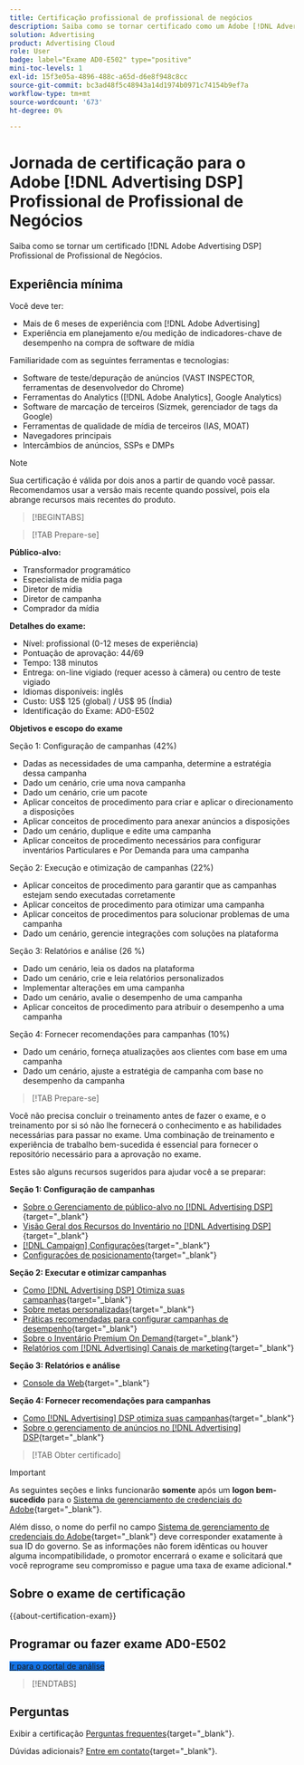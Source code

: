 ```yaml
---
title: Certificação profissional de profissional de negócios
description: Saiba como se tornar certificado como um Adobe [!DNL Advertising DSP] Profissional de negócios.
solution: Advertising
product: Advertising Cloud
role: User
badge: label="Exame AD0-E502" type="positive"
mini-toc-levels: 1
exl-id: 15f3e05a-4896-488c-a65d-d6e8f948c8cc
source-git-commit: bc3ad48f5c48943a14d1974b0971c74154b9ef7a
workflow-type: tm+mt
source-wordcount: '673'
ht-degree: 0%

---
```


# Jornada de certificação para o Adobe [!DNL Advertising DSP] Profissional de Profissional de Negócios

Saiba como se tornar um certificado [!DNL Adobe Advertising DSP] Profissional de Profissional de Negócios.

## Experiência mínima

Você deve ter:

* Mais de 6 meses de experiência com [!DNL Adobe Advertising]
* Experiência em planejamento e/ou medição de indicadores-chave de desempenho na compra de software de mídia

Familiaridade com as seguintes ferramentas e tecnologias:

* Software de teste/depuração de anúncios (VAST INSPECTOR, ferramentas de desenvolvedor do Chrome)
* Ferramentas do Analytics ([!DNL Adobe Analytics], Google Analytics)
* Software de marcação de terceiros (Sizmek, gerenciador de tags da Google)
* Ferramentas de qualidade de mídia de terceiros (IAS, MOAT)
* Navegadores principais
* Intercâmbios de anúncios, SSPs e DMPs

>[!NOTE]
>
>Sua certificação é válida por dois anos a partir de quando você passar. Recomendamos usar a versão mais recente quando possível, pois ela abrange recursos mais recentes do produto.

>[!BEGINTABS]

>[!TAB Prepare-se]

**Público-alvo:**

* Transformador programático
* Especialista de mídia paga
* Diretor de mídia
* Diretor de campanha
* Comprador da mídia

**Detalhes do exame:**

* Nível: profissional (0-12 meses de experiência)
* Pontuação de aprovação: 44/69
* Tempo: 138 minutos
* Entrega: on-line vigiado (requer acesso à câmera) ou centro de teste vigiado
* Idiomas disponíveis: inglês
* Custo: US$ 125 (global) / US$ 95 (Índia)
* Identificação do Exame: AD0-E502

**Objetivos e escopo do exame**

Seção 1: Configuração de campanhas (42%)

* Dadas as necessidades de uma campanha, determine a estratégia dessa campanha
* Dado um cenário, crie uma nova campanha
* Dado um cenário, crie um pacote
* Aplicar conceitos de procedimento para criar e aplicar o direcionamento a disposições
* Aplicar conceitos de procedimento para anexar anúncios a disposições
* Dado um cenário, duplique e edite uma campanha
* Aplicar conceitos de procedimento necessários para configurar inventários Particulares e Por Demanda para uma campanha

Seção 2: Execução e otimização de campanhas (22%)

* Aplicar conceitos de procedimento para garantir que as campanhas estejam sendo executadas corretamente
* Aplicar conceitos de procedimento para otimizar uma campanha
* Aplicar conceitos de procedimentos para solucionar problemas de uma campanha
* Dado um cenário, gerencie integrações com soluções na plataforma

Seção 3: Relatórios e análise (26 %)

* Dado um cenário, leia os dados na plataforma
* Dado um cenário, crie e leia relatórios personalizados
* Implementar alterações em uma campanha
* Dado um cenário, avalie o desempenho de uma campanha
* Aplicar conceitos de procedimento para atribuir o desempenho a uma campanha

Seção 4: Fornecer recomendações para campanhas (10%)

* Dado um cenário, forneça atualizações aos clientes com base em uma campanha
* Dado um cenário, ajuste a estratégia de campanha com base no desempenho da campanha

>[!TAB Prepare-se]

Você não precisa concluir o treinamento antes de fazer o exame, e o treinamento por si só não lhe fornecerá o conhecimento e as habilidades necessárias para passar no exame. Uma combinação de treinamento e experiência de trabalho bem-sucedida é essencial para fornecer o repositório necessário para a aprovação no exame.

Estes são alguns recursos sugeridos para ajudar você a se preparar:

**Seção 1: Configuração de campanhas**


* [Sobre o Gerenciamento de público-alvo no [!DNL Advertising DSP]](https://experienceleague.adobe.com/docs/advertising/dsp/audiences/audience-about.html){target="_blank"}
* [Visão Geral dos Recursos do Inventário no [!DNL Advertising DSP]](https://experienceleague.adobe.com/docs/advertising/dsp/inventory/inventory-overview.html){target="_blank"}
* [[!DNL Campaign] Configurações](https://experienceleague.adobe.com/docs/advertising/dsp/campaign-management/campaigns/campaign-settings.html){target="_blank"}
* [Configurações de posicionamento](https://experienceleague.adobe.com/docs/advertising/dsp/campaign-management/placements/placement-settings.html){target="_blank"}

**Seção 2: Executar e otimizar campanhas**

* [Como [!DNL Advertising DSP] Otimiza suas campanhas](https://experienceleague.adobe.com/docs/advertising/dsp/optimization/optimization-how-dsp-optimizes-campaigns.html){target="_blank"}
* [Sobre metas personalizadas](https://experienceleague.adobe.com/docs/advertising/dsp/optimization/custom-goals/custom-goal-about.html){target="_blank"}
* [Práticas recomendadas para configurar campanhas de desempenho](https://experienceleague.adobe.com/docs/advertising/dsp/optimization/campaign-best-practices-performance.html){target="_blank"}
* [Sobre o Inventário Premium On Demand](https://experienceleague.adobe.com/docs/advertising/dsp/inventory/on-demand/on-demand-inventory-about.html){target="_blank"}
* [Relatórios com [!DNL Advertising] Canais de marketing](https://experienceleague.adobe.com/docs/analytics-learn/tutorials/integrations/ad-cloud/reporting-with-advertising-cloud-marketing-channels.html){target="_blank"}

**Seção 3: Relatórios e análise**

* [Console da Web](https://experienceleague.adobe.com/docs/experience-manager-65/deploying/configuring/web-console.html){target="_blank"}

**Seção 4: Fornecer recomendações para campanhas**

* [Como [!DNL Advertising] DSP otimiza suas campanhas](https://experienceleague.adobe.com/docs/advertising/dsp/optimization/optimization-how-dsp-optimizes-campaigns.html){target="_blank"}
* [Sobre o gerenciamento de anúncios no [!DNL Advertising] DSP](https://experienceleague.adobe.com/docs/advertising/dsp/campaign-management/ads/ad-about.html){target="_blank"}

>[!TAB Obter certificado]

>[!IMPORTANT]
>
>As seguintes seções e links funcionarão **somente**  após um **logon bem-sucedido** para o [Sistema de gerenciamento de credenciais do Adobe](https://www.certmetrics.com/adobe){target="_blank"}.
>
>Além disso, o nome do perfil no campo [Sistema de gerenciamento de credenciais do Adobe](https://www.certmetrics.com/adobe){target="_blank"} deve corresponder exatamente à sua ID do governo. Se as informações não forem idênticas ou houver alguma incompatibilidade, o promotor encerrará o exame e solicitará que você reprograme seu compromisso e pague uma taxa de exame adicional.*

## Sobre o exame de certificação

{{about-certification-exam}}

## Programar ou fazer exame AD0-E502

<a href="https://www.certmetrics.com/adobe/candidate/examity_sso.aspx?eid=AD0-E502" target="_blank" class="spectrum-Button spectrum-Button--fill spectrum-Button--accent spectrum-Button--sizeM is-margin-bottom-big-big at-element-click-tracking" style="background-color:#1473E6">

<span class="spectrum-Button-label has-no-wrap">
   Ir para o portal de análise
</span>
</a>

>[!ENDTABS]

## Perguntas

Exibir a certificação [Perguntas frequentes](https://experienceleague.adobe.com/docs/certification/certification/faq.html){target="_blank"}.

Dúvidas adicionais? [Entre em contato](mailto:certif@adobe.com){target="_blank"}.
